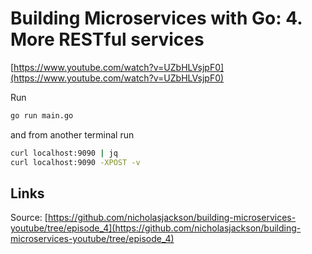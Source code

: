 # Building Microservices with Go: 4. More RESTful services

[https://www.youtube.com/watch?v=UZbHLVsjpF0](https://www.youtube.com/watch?v=UZbHLVsjpF0)

Run

```bash
go run main.go
```

and from another terminal run

```bash
curl localhost:9090 | jq
curl localhost:9090 -XPOST -v
```

## Links

Source: [https://github.com/nicholasjackson/building-microservices-youtube/tree/episode_4](https://github.com/nicholasjackson/building-microservices-youtube/tree/episode_4)
